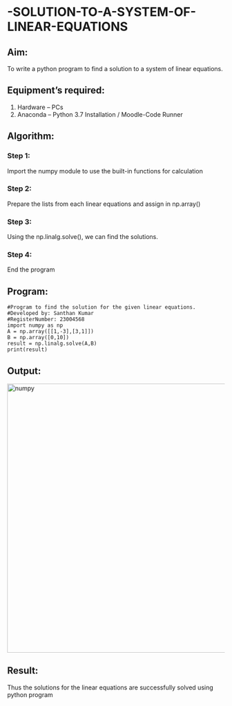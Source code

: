 # -SOLUTION-TO-A-SYSTEM-OF-LINEAR-EQUATIONS
## Aim:
To write a python program to find a solution to a system of linear equations.
## Equipment’s required:
1. 	Hardware – PCs
2. 	Anaconda – Python 3.7 Installation / Moodle-Code Runner
## Algorithm:
### Step 1: 
Import the numpy module to use the built-in functions for calculation
### Step 2: 
Prepare the lists from each linear equations and assign in np.array()
### Step 3: 
Using the np.linalg.solve(), we can find the solutions.
### Step 4: 
End the program
## Program:
```
#Program to find the solution for the given linear equations.
#Developed by: Santhan Kumar
#RegisterNumber: 23004568
import numpy as np
A = np.array([[1,-3],[3,1]])
B = np.array([0,10])
result = np.linalg.solve(A,B)
print(result)
```
## Output:
<img width="623" alt="numpy" src="https://github.com/SANTHAN-2006/-SOLUTION-TO-A-SYSTEM-OF-LINEAR-EQUATIONS/assets/80164014/70b5e947-c916-4e17-9b63-0e380a4cf99a">

## Result: 
Thus the solutions for the linear equations are successfully solved using python program

